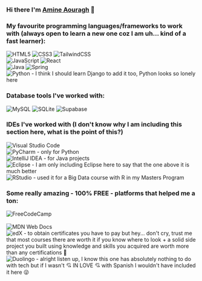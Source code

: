 ### Hi there I'm [Amine Aouragh](https://www.github.com/AmineAouragh) 👋

### My favourite programming languages/frameworks to work with (always open to learn a new one coz I am uh... kind of a fast learner):
![HTML5](https://img.shields.io/badge/html5-%23E34F26.svg?style=for-the-badge&logo=html5&logoColor=white)
![CSS3](https://img.shields.io/badge/css3-%231572B6.svg?style=for-the-badge&logo=css3&logoColor=white)
![TailwindCSS](https://img.shields.io/badge/tailwindcss-%2338B2AC.svg?style=for-the-badge&logo=tailwind-css&logoColor=white)
<br />
![JavaScript](https://img.shields.io/badge/javascript-%23323330.svg?style=for-the-badge&logo=javascript&logoColor=%23F7DF1E)
![React](https://img.shields.io/badge/react-%2320232a.svg?style=for-the-badge&logo=react&logoColor=%2361DAFB)
<br />
![Java](https://img.shields.io/badge/java-%23ED8B00.svg?style=for-the-badge&logo=openjdk&logoColor=white)
![Spring](https://img.shields.io/badge/spring-%236DB33F.svg?style=for-the-badge&logo=spring&logoColor=white)
<br />
![Python](https://img.shields.io/badge/python-3670A0?style=for-the-badge&logo=python&logoColor=ffdd54) - I think I should learn Django to add it too, Python looks so lonely here

### Database tools I've worked with:
![MySQL](https://img.shields.io/badge/mysql-%2300f.svg?style=for-the-badge&logo=mysql&logoColor=white)
![SQLite](https://img.shields.io/badge/sqlite-%2307405e.svg?style=for-the-badge&logo=sqlite&logoColor=white)
![Supabase](https://img.shields.io/badge/Supabase-3ECF8E?style=for-the-badge&logo=supabase&logoColor=white)

### IDEs I've worked with (I don't know why I am including this section here, what is the point of this?)
![Visual Studio Code](https://img.shields.io/badge/Visual%20Studio%20Code-0078d7.svg?style=for-the-badge&logo=visual-studio-code&logoColor=white)
<br />
![PyCharm](https://img.shields.io/badge/pycharm-143?style=for-the-badge&logo=pycharm&logoColor=black&color=black&labelColor=green) - only for Python
<br />
![IntelliJ IDEA](https://img.shields.io/badge/IntelliJIDEA-000000.svg?style=for-the-badge&logo=intellij-idea&logoColor=white) - for Java projects
<br />
![Eclipse](https://img.shields.io/badge/Eclipse-FE7A16.svg?style=for-the-badge&logo=Eclipse&logoColor=white) - I am only including Eclipse here to say that the one above it is much better
<br />
![RStudio](https://img.shields.io/badge/RStudio-4285F4?style=for-the-badge&logo=rstudio&logoColor=white) - used it for a Big Data course with R in my Masters Program
<br />
### Some really amazing - 100% FREE - platforms that helped me a ton:
![FreeCodeCamp](https://img.shields.io/badge/Freecodecamp-%23123.svg?&style=for-the-badge&logo=freecodecamp&logoColor=green)
<br />
<br />
![MDN Web Docs](https://img.shields.io/badge/MDN_Web_Docs-black?style=for-the-badge&logo=mdnwebdocs&logoColor=white)
<br />
![edX](https://img.shields.io/badge/edX-%2302262B.svg?style=for-the-badge&logo=edX&logoColor=white) - to obtain certificates you have to pay but hey... don't cry, trust me that most courses there are worth it if you know where to look + a solid side project you built using knowledge and skills you acquired are worth more than any certifications 🤫
<br />
![Duolingo](https://img.shields.io/badge/Duolingo-%234DC730.svg?style=for-the-badge&logo=Duolingo&logoColor=white) - alright listen up, I know this one has absolutely nothing to do with tech but if I wasn't 💘 IN LOVE 💘 with Spanish I wouldn't have included it here 😜 







